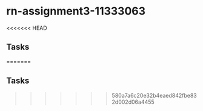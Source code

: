 # rn-assignment3-11333063

<<<<<<< HEAD
## Tasks
=======
## Tasks
>>>>>>> 580a7a6c20e32b4eaed842fbe832d002d06a4455
